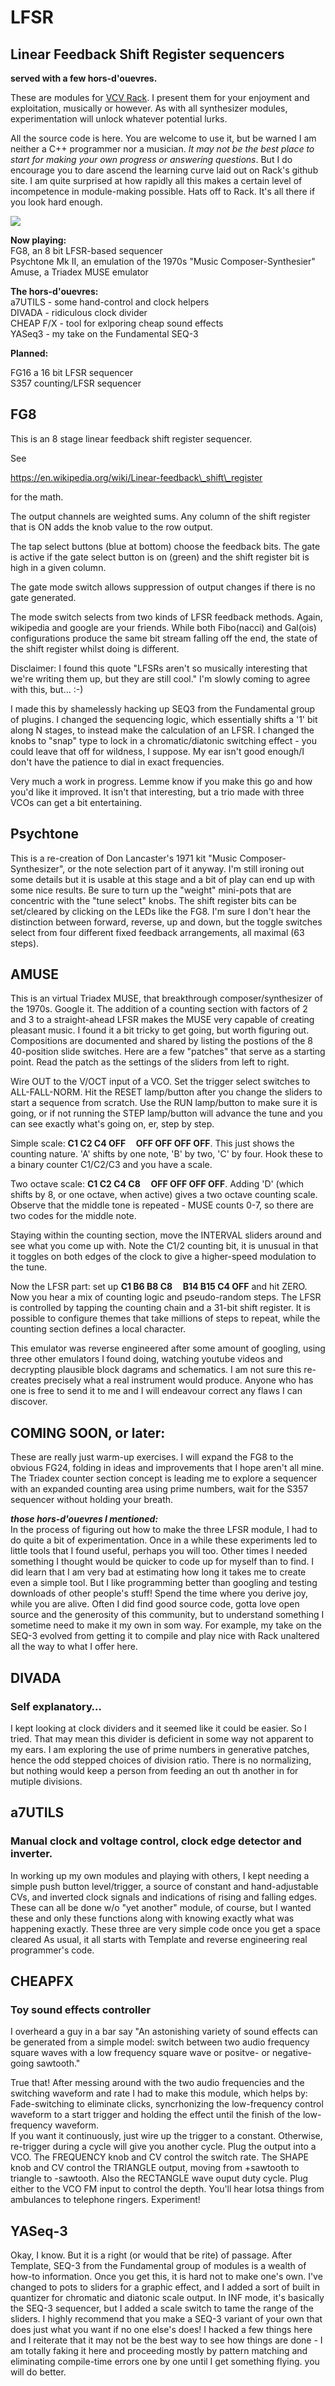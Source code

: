 # LFSR
## Linear Feedback Shift Register sequencers
**served with a few hors-d'ouevres.**  

These are modules for [VCV Rack](https://vcvrack.com/). I present them for your enjoyment and exploitation, musically or however. As with all synthesizer modules, experimentation will unlock whatever potential lurks.  

All the source code is here. You are welcome to use it, but be warned I am neither a C++ programmer nor a musician. *It may not be the best place to start for making your own progress or answering questions*. But I do encourage you to dare ascend the learning curve laid out on Rack's github site. I am quite surprised at how rapidly all this makes a certain level of incompetence in module-making possible. Hats off to Rack. It's all there if you look hard enough.

![](allMyRack.tiff)
  
**Now playing:**  
FG8, an 8 bit LFSR-based sequencer  
Psychtone Mk II, an emulation of the 1970s "Music Composer-Synthesier"  
Amuse, a Triadex MUSE emulator 

**The hors-d'ouevres:**  
a7UTILS - some hand-control and clock helpers  
DIVADA - ridiculous clock divider  
CHEAP F/X - tool for exlporing cheap sound effects  
YASeq3 - my take on the Fundamental SEQ-3  

**Planned:**  

FG16 a 16 bit LFSR sequencer  
S357 counting/LFSR sequencer  

## FG8

This is an 8 stage linear feedback shift register sequencer.

See

https://en.wikipedia.org/wiki/Linear-feedback\_shift\_register

for the math.

The output channels are weighted sums. Any column of the shift register that is ON adds the knob value to the row output.

The tap select buttons (blue at bottom) choose the feedback bits. The gate is active if the gate select button is on (green) and the shift register bit is high in a given column.

The gate mode switch allows suppression of output changes if there is no gate generated. 

The mode switch selects from two kinds of LFSR feedback methods. Again, wikipedia and google are your friends. While both Fibo(nacci) and Gal(ois) configurations produce the same bit stream falling off the end, the state of the shift register whilst doing is different.

Disclaimer: I found this quote "LFSRs aren't so musically interesting that we're writing them up, but they are still cool." I'm slowly coming to agree with this, but… :-)

I made this by shamelessly hacking up SEQ3 from the Fundamental group of plugins. I changed the sequencing logic, which essentially shifts a '1' bit along N stages, to instead make the calculation of an LFSR. I changed the knobs to "snap" type to lock in a chromatic/diatonic switching effect - you could leave that off for wildness, I suppose. My ear isn't good enough/I don't have the patience to dial in exact frequencies.

Very much a work in progress. Lemme know if you make this go and how you'd like it improved. It isn't that interesting, but a trio made with three VCOs can get a bit entertaining.

## Psychtone

This is a re-creation of Don Lancaster's 1971 kit "Music Composer-Synthesizer", or the note selection part of it anyway. I'm still ironing out some details but it is usable at this stage and a bit of play can end up with some nice results. Be sure to turn up the "weight" mini-pots that are concentric with the "tune select" knobs. The shift register bits can be set/cleared by clicking on the LEDs like the FG8. I'm sure I don't hear the distinction between forward, reverse, up and down, but the toggle switches select from four different fixed feedback arrangements, all maximal (63 steps).

## AMUSE

This is an virtual Triadex MUSE, that breakthrough composer/synthesizer of the 1970s. Google it. The addition of a counting section with factors of 2 and 3 to a straight-ahead LFSR makes the MUSE very capable of creating pleasant music. I found it a bit tricky to get going, but worth figuring out. Compositions are documented and shared by listing the postions of the 8 40-position slide switches. Here are a few "patches" that serve as a starting point. Read the patch as the settings of the sliders from left to right.

Wire OUT to the V/OCT input of a VCO. Set the trigger select switches to ALL-FALL-NORM.  Hit the RESET lamp/button after you change the sliders to start a sequence from scratch. Use the RUN lamp/button to make sure it is going, or if not running the STEP lamp/button will advance the tune and you can see exactly what's going on, er, step by step.


Simple scale: **C1 C2 C4 OFF&nbsp; &nbsp; &nbsp;OFF OFF OFF OFF**. This just shows the counting nature. 'A' shifts by one note, 'B' by two, 'C' by four. Hook these to a binary counter C1/C2/C3 and you have a scale.  

Two octave scale:  **C1 C2 C4 C8&nbsp; &nbsp; &nbsp;OFF OFF OFF OFF**. Adding 'D' (which shifts by 8, or one octave, when active) gives a two octave counting scale. Observe that the middle tone is repeated - MUSE counts 0-7, so there are two codes for the middle note.  

Staying within the counting section, move the INTERVAL sliders around and see what you come up with. Note the C1/2 counting bit, it is unusual in that it toggles on both edges of the clock to give a higher-speed modulation to the tune.  

Now the LFSR part: set up  **C1 B6 B8 C8&nbsp; &nbsp; &nbsp;B14 B15 C4 OFF** and hit ZERO. Now you hear a mix of counting logic and pseudo-random steps. The LFSR is controlled by tapping the counting chain and a 31-bit shift register. It is possible to configure themes that take millions of steps to repeat, while the counting section defines a local character.  

This emulator was reverse engineered after some amount of googling, using three other emulators I found doing, watching youtube videos and decrypting plausible block dagrams and schematics. I am not sure this re-creates precisely what a real instrument would produce. Anyone who has one is free to send it to me and I will endeavour correct any flaws I can discover. 


## COMING SOON, or later:

These are really just warm-up exercises. I will expand the FG8 to the obvious FG24, folding in ideas and improvements that I hope aren't all mine. The Triadex counter section concept is leading me to explore a sequencer with an expanded counting area using prime numbers, wait for the S357 sequencer without holding your breath.

***those hors-d'ouevres I mentioned:***   
In the process of figuring out how to make the three LFSR module, I had to do quite a bit of experimentation. Once in a while these experiments led to little tools that I found useful, perhaps you will too. Other times I needed something I thought would be quicker to code up for myself than to find. I did learn that I am very bad at estimating how long it takes me to create even a simple tool. But I like programming better than googling and testing downloads of other people's stuff! Spend the time where you derive joy, while you are alive. Often I did find good source code, gotta love open source and the generosity of this community, but to understand something I sometime need to make it my own in som way. For example, my take on the SEQ-3 evolved from getting it to compile and play nice with Rack unaltered all the way to what I offer here.

## DIVADA
### Self explanatory…
I kept looking at clock dividers and it seemed like it could be easier. So I tried. That may mean this divider is deficient in some way not apparent to my ears. I am exploring the use of prime numbers in generative patches, hence the odd stepped choices of division ratio. There is no normalizing, but nothing would keep a person from feeding an out th another in for mutiple divisions.

## a7UTILS
### Manual clock and voltage control, clock edge detector and inverter.
In working up my own modules and playing with others, I kept needing a simple push button level/trigger, a source of constant and hand-adjustable CVs, and inverted clock signals and indications of rising and falling edges. These can all be done w/o "yet another" module, of course, but I wanted these and only these functions along with knowing exactly what was happening exactly. These three are very simple code once you get a space cleared As usual, it all starts with Template and reverse engineering real programmer's code. 

## CHEAPFX
### Toy sound effects controller
I overheard a guy in a bar say "An astonishing variety of sound effects can be generated from a simple model: switch between two audio frequency square waves with a low frequency square wave or positve- or negative-going 
sawtooth."  
   
True that! After messing around with the two audio frequencies and the switching waveform and rate I had to make this module, which helps by: Fade-switching to eliminate clicks, syncrhonizing the low-frequency control waveform to a start trigger and holding the effect until the finish of the low-frequency waveform.  
If you want it continuously, just wire up the trigger to a constant. Otherwise, re-trigger during a cycle will give you another cycle. Plug the output into a VCO. The FREQUENCY knob and CV control the switch rate. The SHAPE knob and CV control the TRIANGLE  output, moving from +sawtooth to triangle to -sawtooth. Also the RECTANGLE wave ouput duty cycle. Plug either to the VCO FM input to control the depth. You'll hear lotsa things from ambulances to telephone ringers. Experiment!

## YASeq-3
Okay, I know. But it is a right (or would that be rite) of passage. After Template, SEQ-3 from the Fundamental group of modules is a wealth of how-to information. Once you get this, it is hard not to make one's own. I've changed to pots to sliders for a graphic effect, and I added a sort of built in quantizer for chromatic and diatonic scale output. In INF mode, it's basically the SEQ-3 sequencer, but I added a scale switch to tame the range of the sliders. I highly recommend that you make a SEQ-3 variant of your own that does just what you want if no one else's does! I hacked a few things here and I reiterate that it may not be the best way to see how things are done - I am totally faking it here and proceeding mostly by pattern matching and eliminating compile-time errors one by one until I get something flying. you will do better.


